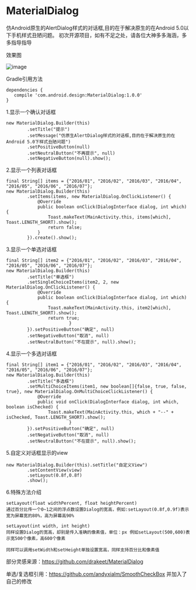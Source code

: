 # MaterialDialog
仿Android原生的AlertDialog样式的对话框,目的在于解决原生的在Android 5.0以下手机样式丑陋问题。
初次开源项目，如有不足之处，请各位大神多多海涵，多多指导指导

效果图

![image](https://github.com/liujingxing/MaterialDialogApplication/blob/master/screenRecord/screen.gif)

Gradle引用方法

    dependencies {
       compile 'com.android.design:MaterialDialog:1.0.0'
    }



1.显示一个确认对话框

    new MaterialDialog.Builder(this)
            .setTitle("提示")
            .setMessage("仿原生AlertDialog样式的对话框,目的在于解决原生的在Android 5.0下样式丑陋问题")
            .setPositiveButton(null)
            .setNeutralButton("不再提示", null)
            .setNegativeButton(null).show();
                        
2.显示一个列表对话框

    final String[] items = {"2016/01", "2016/02", "2016/03", "2016/04", "2016/05", "2016/06", "2016/07"};
    new MaterialDialog.Builder(this)
            .setItems(items, new MaterialDialog.OnClickListener() {
                @Override
                public boolean onClick(DialogInterface dialog, int which) {
                    Toast.makeText(MainActivity.this, items[which], Toast.LENGTH_SHORT).show();
                    return false;
                }
            }).create().show();
                        
3.显示一个单选对话框
 
    final String[] item2 = {"2016/01", "2016/02", "2016/03", "2016/04", "2016/05", "2016/06", "2016/07"};
    new MaterialDialog.Builder(this)
            .setTitle("单选框")
            .setSingleChoiceItems(item2, 2, new MaterialDialog.OnClickListener() {
                @Override
                public boolean onClick(DialogInterface dialog, int which) {
                    Toast.makeText(MainActivity.this, item2[which], Toast.LENGTH_SHORT).show();
                    return true;
                            }
            }).setPositiveButton("确定", null)
            .setNegativeButton("取消", null)
            .setNeutralButton("不在提示", null).show();

4.显示一个多选对话框

    final String[] item1 = {"2016/01", "2016/02", "2016/03", "2016/04", "2016/05", "2016/06", "2016/07"};
    new MaterialDialog.Builder(this)
            .setTitle("多选框")
            .setMultiChoiceItems(item1, new boolean[]{false, true, false, true}, new MaterialDialog.OnMultiChoiceClickListener() {
                @Override
                public void onClick(DialogInterface dialog, int which, boolean isChecked) {
                    Toast.makeText(MainActivity.this, which + "--" + isChecked, Toast.LENGTH_SHORT).show();
                            }
            }).setPositiveButton("确定", null)
            .setNegativeButton("取消", null)
            .setNeutralButton("不在提示", null).show();

5.自定义对话框显示的view

    new MaterialDialog.Builder(this).setTitle("自定义View")
            .setContentView(view)
            .setLayout(0.8f,0.8f)
            .show();

6.特殊方法介绍

    setLayout(float widthPercent, float heightPercent) 
    通过百分比传一个0~1之间的浮点数设置Dialog的宽高，例如:setLayout(0.8f,0.9f)表示宽为屏幕宽的80%，高为屏幕高90%
    
    setLayout(int width, int height)
    同样设置Dialog的宽高，却别是传入准确的像素值，单位：px 例如setLayout(500,600)表示宽500个像素，高600个像素
    
    同样可以调用setWidth和setHeight单独设置宽高，同样支持百分比和像素值
    

部分灵感来源：https://github.com/drakeet/MaterialDialog

单选/复选框引用：https://github.com/andyxialm/SmoothCheckBox  并加入了自己的修改


